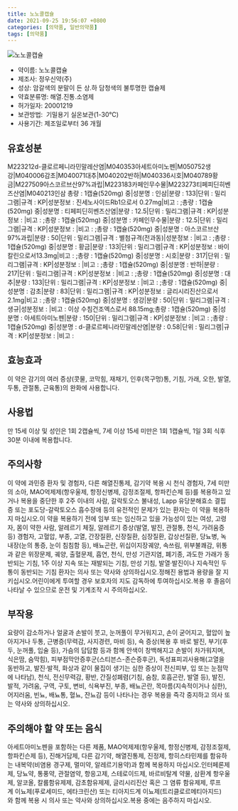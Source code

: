 ```yaml
---
title: 노노콜캡슐
date: 2021-09-25 19:56:07 +0800
categories: [의약품, 일반의약품]
tags: [의약품]
---
```

![노노콜캡슐](https://nedrug.mfds.go.kr/pbp/cmn/itemImageDownload/147427738395000042)

- 약이름: 노노콜캡슐
- 제조사: 정우신약(주)
- 성상: 암갈색의 분말이 든 상.하 담청색의 불투명한 캡슐제
- 약효분류명: 해열.진통.소염제
- 허가일자: 20001219
- 보관방법:  기밀용기 실온보관(1-30℃)
- 사용기간: 제조일로부터 36 개월
## 유효성분
M223212d-클로르페니라민말레산염|M040353아세트아미노펜|M050752생강|M040006감초|M040071대추|M040202반하|M040336시호|M040789황금|M227509아스코르브산97%과립|M223183카페인무수물|M223273티페피딘히벤즈산염|M040213인삼
총량 : 1캡슐(520mg) 중|성분명 : 인삼|분량 : 133|단위 : 밀리그램|규격 : KP|성분정보 : 진세노사이드Rb1으로서 0.27mg|비고 : ;총량 : 1캡슐(520mg) 중|성분명 : 티페피딘히벤즈산염|분량 : 12.5|단위 : 밀리그램|규격 : KP|성분정보 : |비고 : ;총량 : 1캡슐(520mg) 중|성분명 : 카페인무수물|분량 : 12.5|단위 : 밀리그램|규격 : KP|성분정보 : |비고 : ;총량 : 1캡슐(520mg) 중|성분명 : 아스코르브산97%과립|분량 : 50|단위 : 밀리그램|규격 : 별첨규격(전과동)|성분정보 : |비고 : ;총량 : 1캡슐(520mg) 중|성분명 : 황금|분량 : 133|단위 : 밀리그램|규격 : KP|성분정보 : 바이칼린으로서13.3mg|비고 : ;총량 : 1캡슐(520mg) 중|성분명 : 시호|분량 : 317|단위 : 밀리그램|규격 : KP|성분정보 : |비고 : ;총량 : 1캡슐(520mg) 중|성분명 : 반하|분량 : 217|단위 : 밀리그램|규격 : KP|성분정보 : |비고 : ;총량 : 1캡슐(520mg) 중|성분명 : 대추|분량 : 133|단위 : 밀리그램|규격 : KP|성분정보 : |비고 : ;총량 : 1캡슐(520mg) 중|성분명 : 감초|분량 : 83|단위 : 밀리그램|규격 : KP|성분정보 : 글리시리진산으로서 2.1mg|비고 : ;총량 : 1캡슐(520mg) 중|성분명 : 생강|분량 : 50|단위 : 밀리그램|규격 : 생규|성분정보 : |비고 : 이상 수침건조엑스로서 88.15mg;총량 : 1캡슐(520mg) 중|성분명 : 아세트아미노펜|분량 : 150|단위 : 밀리그램|규격 : KP|성분정보 : |비고 : ;총량 : 1캡슐(520mg) 중|성분명 : d-클로르페니라민말레산염|분량 : 0.58|단위 : 밀리그램|규격 : KP|성분정보 : |비고 :
## 효능효과
이 약은 감기의 여러 증상(콧물, 코막힘, 재채기, 인후(목구멍)통, 기침, 가래, 오한, 발열, 두통, 관절통, 근육통)의 완화에 사용합니다.
## 사용법
만 15세 이상 및 성인은 1회 2캡슐씩, 7세 이상 15세 미만은 1회 1캡슐씩, 1일 3회 식후 30분 이내에 복용합니다.
## 주의사항
이 약에 과민증 환자 및 경험자, 다른 해열진통제, 감기약 복용 시 천식 경험자, 7세 미만의 소아, MAO억제제(항우울제, 항정신병제, 감정조절제, 항파킨슨제 등)를 복용하고 있거나 복용을 중단한 후 2주 이내의 사람, 갈락토오스 불내성, Lapp 유당분해효소 결핍증 또는 포도당-갈락토오스 흡수장애 등의 유전적인 문제가 있는 환자는 이 약을 복용하지 마십시오.이 약을 복용하기 전에 임부 또는 임신하고 있을 가능성이 있는 여성, 고령자, 몸이 약한 사람, 알레르기 체질, 알레르기 증상(발열, 발진, 관절통, 천식, 가려움증 등) 경험자, 고혈압, 부종, 고열, 간장질환, 신장질환, 심장질환, 갑상선질환, 당뇨병, 녹내장(눈의 통증, 눈이 침침함 등), 배뇨곤란, 위십이지장궤양, 속쓰림, 위부불쾌감, 위통과 같은 위장문제, 궤양, 출혈문제, 흡연, 천식, 만성 기관지염, 폐기종, 과도한 가래가 동반되는 기침, 1주 이상 지속 또는 재발되는 기침, 만성 기침, 발열·발진이나 지속적인 두통이 동반되는 기침 환자는 의사 또는 약사와 상의하십시오.정해진 용법과 용량을 잘 지키십시오.어린이에게 투여할 경우 보호자의 지도 감독하에 투여하십시오.복용 후 졸음이 나타날 수 있으므로 운전 및 기계조작 시 주의하십시오.
## 부작용
요량이 감소하거나 얼굴과 손발이 붓고, 눈꺼풀이 무거워지고, 손이 굳어지고, 혈압이 높아지거나 두통, 근병증(무력감, 사지경련, 마비 등), 쇽 증상(복용 후 바로 발진, 부기(후두, 눈꺼풀, 입술 등), 가슴의 답답함 등과 함께 안색이 창백해지고 손발이 차가워지며, 식은땀, 숨막힘), 피부점막안증후군(스티븐스-존슨증후군), 독성표피괴사용해(고열을 동반하고, 발진·발적, 화상과 같이 물집이 생기는 심한 증상이 전신피부, 입 또는 눈점막에 나타남), 천식, 전신무력감, 황반, 간질성폐렴(기침, 숨참, 호흡곤란, 발열 등), 발진, 발적, 가려움, 구역, 구토, 변비, 식욕부진, 부종, 배뇨곤란, 목마름(지속적이거나 심한), 어지러움, 빈뇨, 배뇨통, 혈뇨, 잔뇨감 등이 나타나는 경우 복용을 즉각 중지하고 의사 또는 약사와 상의하십시오.
## 주의해야 할 약 또는 음식
아세트아미노펜을 포함하는 다른 제품, MAO억제제(항우울제, 항정신병제, 감정조절제, 항파킨슨제 등), 진해거담제, 다른 감기약, 해열진통제, 진정제, 항히스타민제를 함유하는 내복약(비염용 경구제, 멀미약, 알레르기용약)과 함께 복용하지 마십시오.인터페론제제, 당뇨약, 통풍약, 관절염약, 항응고제, 스테로이드제, 바르비탈계 약물, 삼환계 항우울제, 알코올, 칼륨함유제제, 감초함유제제, 글리시리진산 혹은 그 염류 함유제제, 루프계 이뇨제(푸로세미드, 에타크린산) 또는 티아지드계 이뇨제(트리클로르메티아지드)와 함께 복용 시 의사 또는 약사와 상의하십시오.복용 중에는 음주하지 마십시오.
